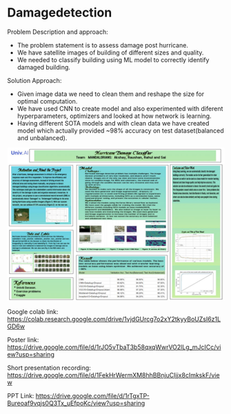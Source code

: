 # Damagedetection
Problem Description and approach:
* The problem statement is to assess damage post hurricane.
* We have satellite images of building of different sizes and quality.
* We needed to classify building using ML model to correctly identify damaged building.

Solution Approach:
* Given image data we need to clean them and reshape the size for optimal computation.
* We have used  CNN to create  model and also experimented with diferent hyperparameters, optimizers and looked at how network is learning.
* Having different SOTA models and with clean data we have created model which actually provided ~98% accuracy on test dataset(balanced and unbalanced).

 ![Poster](image.jpeg)
 
Google colab link: https://colab.research.google.com/drive/1vjdGUrcg7o2xY2tkyyBoUZsI6z1LGD6w

Poster link: https://drive.google.com/file/d/1rJO5vTbaT3b58qxqWwrVO2lLg_mJcICc/view?usp=sharing

Short presentation recording: https://drive.google.com/file/d/1FekHrWermXM8hhBBnjuCIjjx8cImkskF/view

PPT Link: https://drive.google.com/file/d/1rTgxTP-Bureoaf9vqjs0Q3Tx_uEfpoKc/view?usp=sharing
